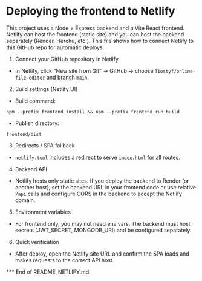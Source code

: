# Deploying the frontend to Netlify

This project uses a Node + Express backend and a Vite React frontend. Netlify can host the frontend (static site) and you can host the backend separately (Render, Heroku, etc.). This file shows how to connect Netlify to this GitHub repo for automatic deploys.

1. Connect your GitHub repository in Netlify
- In Netlify, click "New site from Git" → GitHub → choose `Tiostyf/online-file-editor` and branch `main`.

2. Build settings (Netlify UI)
- Build command:

```
npm --prefix frontend install && npm --prefix frontend run build
```

- Publish directory:

```
frontend/dist
```

3. Redirects / SPA fallback
- `netlify.toml` includes a redirect to serve `index.html` for all routes.

4. Backend API
- Netlify hosts only static sites. If you deploy the backend to Render (or another host), set the backend URL in your frontend code or use relative `/api` calls and configure CORS in the backend to accept the Netlify domain.

5. Environment variables
- For frontend only, you may not need env vars. The backend must host secrets (JWT_SECRET, MONGODB_URI) and be configured separately.

6. Quick verification
- After deploy, open the Netlify site URL and confirm the SPA loads and makes requests to the correct API host.

*** End of README_NETLIFY.md
